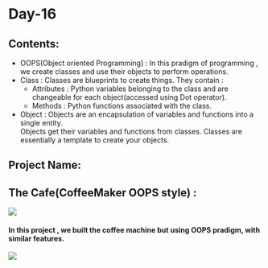 # Day-16
## Contents: 
- OOPS(Object oriented Programming) : In this pradigm of programming , we create classes and use their objects to perform operations. 
- Class : Classes are blueprints to create things. They contain : 
  - Attributes : Python variables belonging to the class and are changeable for each object(accessed using Dot operator). 
  - Methods : Python functions associated with the class. 
- Object : Objects are an encapsulation of variables and functions into a single entity. \
Objects get their variables and functions from classes. Classes are essentially a template to create your objects.
  
## Project Name:
## The Cafe(CoffeeMaker OOPS style) :
![](https://cdn.dribbble.com/users/836931/screenshots/4904754/coffee-please.jpg?compress=1&resize=400x300)
#### In this project , we built the coffee machine but using OOPS pradigm, with similar features.
![](https://data.whicdn.com/images/243541039/original.gif)

